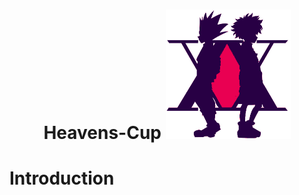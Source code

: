 <div align="center">

<H1>Heavens-Cup</H>

<img src="/images/logo2.png#gh-light-mode-only" alt="logo" width="200" />

</div>

# Introduction
